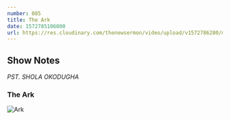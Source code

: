 ```yaml
---
number: 085
title: The Ark
date: 1572785106000
url: https://res.cloudinary.com/thenewsermon/video/upload/v1572786280/messages/The_Ark_-_Pst._Shola_Okodugha_-_03.11.2019_mp3.mp3
---
```


## Show Notes
_PST. SHOLA OKODUGHA_

### The Ark

![Ark](https://res.cloudinary.com/thenewsermon/image/upload/v1572786587/sermon%20display%20pictures/The_Ark.jpg)